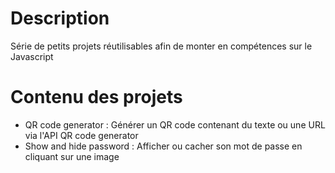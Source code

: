 # Description
Série de petits projets réutilisables afin de monter en compétences sur le Javascript
# Contenu des projets
- QR code generator : Générer un QR code contenant du texte ou une URL via l'API QR code generator
- Show and hide password : Afficher ou cacher son mot de passe en cliquant sur une image

